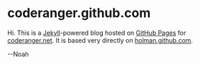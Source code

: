 # coderanger.github.com

Hi. This is a [Jekyll](http://github.com/mojombo/jekyll)-powered blog hosted
on [GitHub Pages](http://pages.github.com/) for
[coderanger.net](http://coderanger.net). It is based very directly
on [holman.github.com](https://github.com/holman/holman.github.com).

--Noah